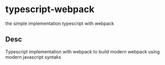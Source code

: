 # typescript-webpack
the simple implementation typescript with webpack

## Desc
Typescript implementation with webpack to build modern webpack using modern javascript syntaks
